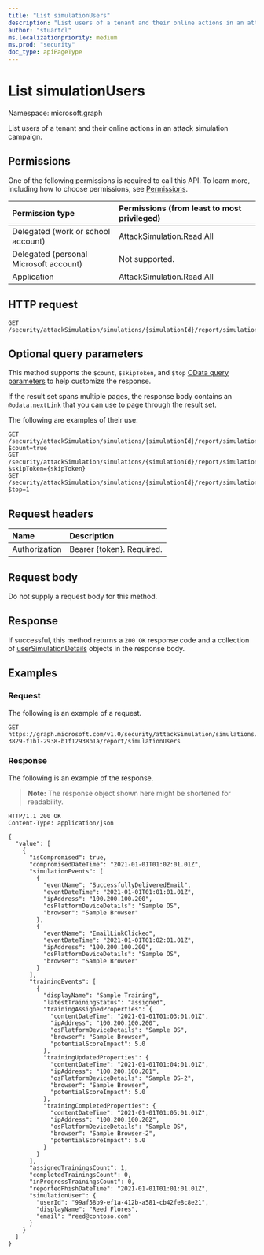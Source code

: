 ```yaml
---
title: "List simulationUsers"
description: "List users of a tenant and their online actions in an attack simulation campaign."
author: "stuartcl"
ms.localizationpriority: medium
ms.prod: "security"
doc_type: apiPageType
---
```


# List simulationUsers
Namespace: microsoft.graph

List users of a tenant and their online actions in an attack simulation campaign.

## Permissions
One of the following permissions is required to call this API. To learn more, including how to choose permissions, see [Permissions](/graph/permissions-reference).

| Permission type                        | Permissions (from least to most privileged) |
|:---------------------------------------|:--------------------------------------------|
| Delegated (work or school account)     | AttackSimulation.Read.All                   |
| Delegated (personal Microsoft account) | Not supported.                              |
| Application                            | AttackSimulation.Read.All                   |

## HTTP request

<!-- {
  "blockType": "ignored"
}
-->
``` http
GET /security/attackSimulation/simulations/{simulationId}/report/simulationUsers
```

## Optional query parameters

This method supports the `$count`, `$skipToken`, and `$top` [OData query parameters](/graph/query-parameters) to help customize the response. 

If the result set spans multiple pages, the response body contains an `@odata.nextLink` that you can use to page through the result set.

The following are examples of their use:

<!-- {
  "blockType": "ignored"
}
-->
``` http
GET /security/attackSimulation/simulations/{simulationId}/report/simulationUsers?$count=true
GET /security/attackSimulation/simulations/{simulationId}/report/simulationUsers?$skipToken={skipToken}
GET /security/attackSimulation/simulations/{simulationId}/report/simulationUsers?$top=1
```

## Request headers
|Name|Description|
|:---|:---|
|Authorization|Bearer {token}. Required.|

## Request body
Do not supply a request body for this method.

## Response

If successful, this method returns a `200 OK` response code and a collection of [userSimulationDetails](../resources/usersimulationdetails.md) objects in the response body.

## Examples

### Request

The following is an example of a request.

<!-- {
  "blockType": "request",
  "name": "list_usersimulationdetails"
}
-->
``` http
GET https://graph.microsoft.com/v1.0/security/attackSimulation/simulations/f1b13829-3829-f1b1-2938-b1f12938b1a/report/simulationUsers
```

### Response

The following is an example of the response.

>**Note:** The response object shown here might be shortened for readability.
<!-- {
  "blockType": "response",
  "truncated": true,
  "@odata.type": "Collection(microsoft.graph.userSimulationDetails)"
}
-->
``` http
HTTP/1.1 200 OK
Content-Type: application/json

{
  "value": [
    {
      "isCompromised": true,
      "compromisedDateTime": "2021-01-01T01:02:01.01Z",
      "simulationEvents": [
        {
          "eventName": "SuccessfullyDeliveredEmail",
          "eventDateTime": "2021-01-01T01:01:01.01Z",
          "ipAddress": "100.200.100.200",
          "osPlatformDeviceDetails": "Sample OS",
          "browser": "Sample Browser"
        },
        {
          "eventName": "EmailLinkClicked",
          "eventDateTime": "2021-01-01T01:02:01.01Z",
          "ipAddress": "100.200.100.200",
          "osPlatformDeviceDetails": "Sample OS",
          "browser": "Sample Browser"
        }
      ],
      "trainingEvents": [
        {
          "displayName": "Sample Training",
          "latestTrainingStatus": "assigned",
          "trainingAssignedProperties": {
            "contentDateTime": "2021-01-01T01:03:01.01Z",
            "ipAddress": "100.200.100.200",
            "osPlatformDeviceDetails": "Sample OS",
            "browser": "Sample Browser",
            "potentialScoreImpact": 5.0
          },
          "trainingUpdatedProperties": {
            "contentDateTime": "2021-01-01T01:04:01.01Z",
            "ipAddress": "100.200.100.201",
            "osPlatformDeviceDetails": "Sample OS-2",
            "browser": "Sample Browser",
            "potentialScoreImpact": 5.0
          },
          "trainingCompletedProperties": {
            "contentDateTime": "2021-01-01T01:05:01.01Z",
            "ipAddress": "100.200.100.202",
            "osPlatformDeviceDetails": "Sample OS",
            "browser": "Sample Browser-2",
            "potentialScoreImpact": 5.0
          }
        }
      ],
      "assignedTrainingsCount": 1,
      "completedTrainingsCount": 0,
      "inProgressTrainingsCount": 0,
      "reportedPhishDateTime": "2021-01-01T01:01:01.01Z",
      "simulationUser": {
        "userId": "99af58b9-ef1a-412b-a581-cb42fe8c8e21",
        "displayName": "Reed Flores",
        "email": "reed@contoso.com"
      }
    }
  ]
}
```

